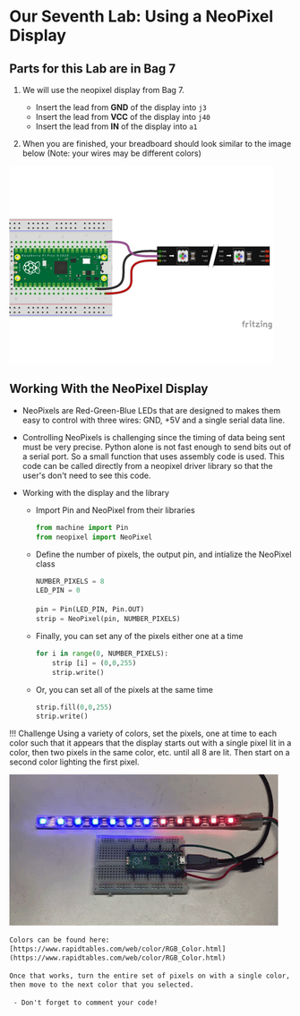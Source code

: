 # Our Seventh Lab: Using a NeoPixel Display 

## Parts for this Lab are in Bag **7**

1. We will use the neopixel display from Bag 7.

    - Insert the lead from **GND** of the display into ```j3```
    - Insert the lead from **VCC** of the display into ```j40```
    - Insert the lead from **IN** of the display into ```a1```

1. When you are finished, your breadboard should look similar to the image below (Note: your wires may be different colors)

![Lab 7](./img/lab7.png)

## Working With the NeoPixel Display

- NeoPixels are Red-Green-Blue LEDs that are designed to makes them easy to control with three wires: GND, +5V and a single serial data line.

- Controlling NeoPixels is challenging since the timing of data being sent must be very precise. Python alone is not fast enough to send bits out of a serial port. So a small function that uses assembly code is used. This code can be called directly from a neopixel driver library so that the user's don't need to see this code.

- Working with the display and the library
    - Import Pin and NeoPixel from their libraries
        ```python
        from machine import Pin
        from neopixel import NeoPixel
        ```
    - Define the number of pixels, the output pin, and intialize the NeoPixel class
        ```python
        NUMBER_PIXELS = 8
        LED_PIN = 0

        pin = Pin(LED_PIN, Pin.OUT) 
        strip = NeoPixel(pin, NUMBER_PIXELS)
        ```
    - Finally, you can set any of the pixels either one at a time
        ```python
        for i in range(0, NUMBER_PIXELS): 
	        strip [i] = (0,0,255) 
	        strip.write()
        ```
    - Or, you can set all of the pixels at the same time
        ```python
        strip.fill(0,0,255) 
	    strip.write()
        ```

!!! Challenge
    Using a variety of colors, set the pixels, one at time to each color such that it appears that the display starts out with a single pixel lit in a color, then two pixels in the same color, etc. until all 8 are lit.  Then start on a second color lighting the first pixel.

   ![NeoPixel Display](./img/NeoPixel.gif) 

    Colors can be found here: 
    [https://www.rapidtables.com/web/color/RGB_Color.html](https://www.rapidtables.com/web/color/RGB_Color.html)

    Once that works, turn the entire set of pixels on with a single color, then move to the next color that you selected.

     - Don't forget to comment your code!
     

